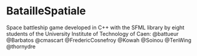 BatailleSpatiale
================

Space battleship game developed in C++ with the SFML library by eight students of the University Institute of Technology of Caen:
@battueur
@Barbatos
@cmascart
@FredericCosnefroy
@Kowah
@Soinou
@TenWing
@thornydre
